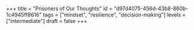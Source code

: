 +++
title = "Prisoners of Our Thoughts"
id = "d97d4075-456d-43b8-860b-1c4945ff8616"
tags = ["mindset", "resilience", "decision-making"]
levels = ["intermediate"]
draft = false
+++
